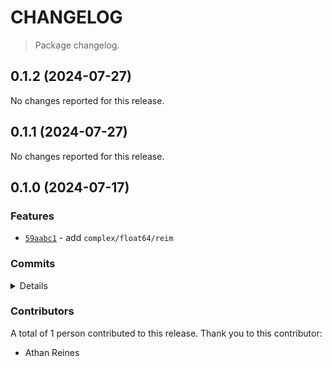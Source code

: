 # CHANGELOG

> Package changelog.

<section class="release" id="v0.1.2">

## 0.1.2 (2024-07-27)

No changes reported for this release.

</section>

<!-- /.release -->

<section class="release" id="v0.1.1">

## 0.1.1 (2024-07-27)

No changes reported for this release.

</section>

<!-- /.release -->

<section class="release" id="v0.1.0">

## 0.1.0 (2024-07-17)

<section class="features">

### Features

-   [`59aabc1`](https://github.com/stdlib-js/stdlib/commit/59aabc17b798bff37755488c930b9136ada18d40) - add `complex/float64/reim`

</section>

<!-- /.features -->

<section class="commits">

### Commits

<details>

-   [`32bbcb3`](https://github.com/stdlib-js/stdlib/commit/32bbcb3b3dae1f028fd18166ee7875a93d44d0ee) - **refactor:** update paths _(by Athan Reines)_
-   [`ed9c0a5`](https://github.com/stdlib-js/stdlib/commit/ed9c0a5e55ff09af3dd6af8c38615480e2c1828e) - **refactor:** update paths _(by Athan Reines)_
-   [`59aabc1`](https://github.com/stdlib-js/stdlib/commit/59aabc17b798bff37755488c930b9136ada18d40) - **feat:** add `complex/float64/reim` _(by Athan Reines)_

</details>

</section>

<!-- /.commits -->

<section class="contributors">

### Contributors

A total of 1 person contributed to this release. Thank you to this contributor:

-   Athan Reines

</section>

<!-- /.contributors -->

</section>

<!-- /.release -->

